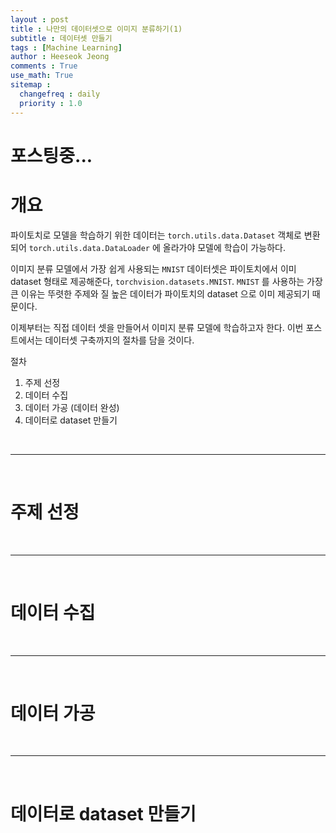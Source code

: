 ```yaml
---
layout : post
title : 나만의 데이터셋으로 이미지 분류하기(1) 
subtitle : 데이터셋 만들기
tags : [Machine Learning]
author : Heeseok Jeong
comments : True
use_math: True
sitemap :
  changefreq : daily
  priority : 1.0
---
```


# 포스팅중...

# 개요  

파이토치로 모델을 학습하기 위한 데이터는 `torch.utils.data.Dataset` 객체로 변환되어 `torch.utils.data.DataLoader` 에 올라가야 모델에 학습이 가능하다.  
   
이미지 분류 모델에서 가장 쉽게 사용되는 `MNIST` 데이터셋은 파이토치에서 이미 dataset 형태로 제공해준다, `torchvision.datasets.MNIST`. `MNIST` 를 사용하는 가장 큰 이유는 뚜렷한 주제와 질 높은 데이터가 파이토치의 dataset 으로 이미 제공되기 때문이다.
  
이제부터는 직접 데이터 셋을 만들어서 이미지 분류 모델에 학습하고자 한다. 이번 포스트에서는 데이터셋 구축까지의 절차를 담을 것이다.    
  
절차  
1) 주제 선정  
2) 데이터 수집  
3) 데이터 가공 (데이터 완성)  
4) 데이터로 dataset 만들기

<br>
<hr>
<br>

# 주제 선정



<br>
<hr>
<br>

# 데이터 수집

<br>
<hr>
<br>

# 데이터 가공

<br>
<hr>
<br>

# 데이터로 dataset 만들기 

